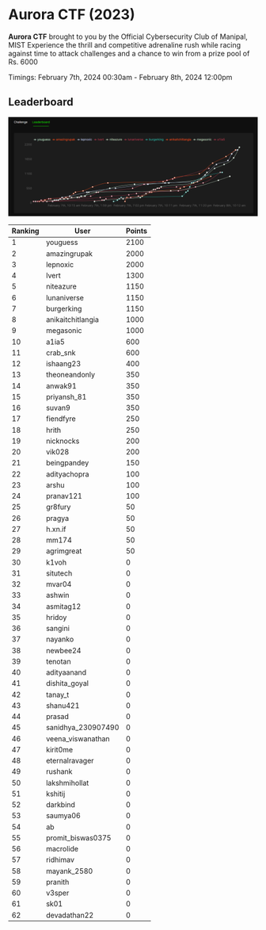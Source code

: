 # Aurora CTF (2023)

**Aurora CTF** brought to you by the Official Cybersecurity Club of Manipal, MIST Experience the thrill and competitive adrenaline rush while racing against time to attack challenges and a chance to win from a prize pool of Rs. 6000 

Timings: February 7th, 2024 00:30am - February 8th, 2024 12:00pm

## Leaderboard

![alt text](image.png)

| Ranking | User | Points |
| ------- | ---- | ------ |
| 1 | youguess | 2100 |
| 2 | amazingrupak | 2000 |
| 3 | lepnoxic | 2000 |
| 4 | lvert | 1300 |
| 5 | niteazure | 1150 |
| 6 | lunaniverse | 1150 |
| 7 | burgerking | 1150 |
| 8 | anikaitchitlangia | 1000 |
| 9 | megasonic | 1000 |
| 10 | a1ia5 | 600 |
| 11 | crab_snk | 600 |
| 12 | ishaang23 | 400 |
| 13 | theoneandonly | 350 |
| 14 | anwak91 | 350 |
| 15 | priyansh_81 | 350 |
| 16 | suvan9 | 350 |
| 17 | fiendfyre | 250 |
| 18 | hrith | 250 |
| 19 | nicknocks | 200 |
| 20 | vik028 | 200 |
| 21 | beingpandey | 150 |
| 22 | adityachopra | 100 |
| 23 | arshu | 100 |
| 24 | pranav121 | 100 |
| 25 | gr8fury | 50 |
| 26 | pragya | 50 |
| 27 | h.xn.if | 50 |
| 28 | mm174 | 50 |
| 29 | agrimgreat | 50 |
| 30 | k1voh | 0 |
| 31 | situtech | 0 |
| 32 | mvar04 | 0 |
| 33 | ashwin | 0 |
| 34 | asmitag12 | 0 |
| 35 | hridoy | 0 |
| 36 | sangini | 0 |
| 37 | nayanko | 0 |
| 38 | newbee24 | 0 |
| 39 | tenotan | 0 |
| 40 | adityaanand | 0 |
| 41 | dishita_goyal | 0 |
| 42 | tanay_t | 0 |
| 43 | shanu421 | 0 |
| 44 | prasad | 0 |
| 45 | sanidhya_230907490 | 0 |
| 46 | veena_viswanathan | 0 |
| 47 | kirit0me | 0 |
| 48 | eternalravager | 0 |
| 49 | rushank | 0 |
| 50 | lakshmihollat | 0 |
| 51 | kshitij | 0 |
| 52 | darkbind | 0 |
| 53 | saumya06 | 0 |
| 54 | ab | 0 |
| 55 | promit_biswas0375 | 0 |
| 56 | macrolide | 0 |
| 57 | ridhimav | 0 |
| 58 | mayank_2580 | 0 |
| 59 | pranith | 0 |
| 60 | v3sper | 0 |
| 61 | sk01 | 0 |
| 62 | devadathan22 | 0 |